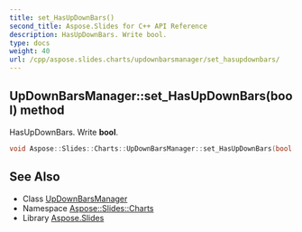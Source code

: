 ```yaml
---
title: set_HasUpDownBars()
second_title: Aspose.Slides for C++ API Reference
description: HasUpDownBars. Write bool.
type: docs
weight: 40
url: /cpp/aspose.slides.charts/updownbarsmanager/set_hasupdownbars/
---
```

## UpDownBarsManager::set_HasUpDownBars(bool) method


HasUpDownBars. Write **bool**.

```cpp
void Aspose::Slides::Charts::UpDownBarsManager::set_HasUpDownBars(bool value) override
```

## See Also

* Class [UpDownBarsManager](./)
* Namespace [Aspose::Slides::Charts](../)
* Library [Aspose.Slides](../../)